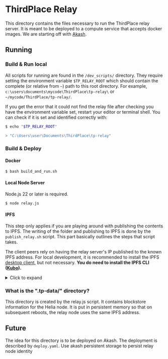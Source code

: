 # ThirdPlace Relay

This directory contains the files necessary to run the ThirdPlace relay server.
It is meant to be deployed to a compute service that accepts docker images.
We are starting off with [Akash](https://akash.network/).

## Running

### Build & Run local

All scripts for running are found in the `/dev_scripts/` directory.
They require setting the environment variable `$TP_RELAY_ROOT` which should contain
the complete (or relative from `~`) path to this root directory.
For example, `c:\users\documents\mycode\ThirdPlace\tp-relay\` or `~/mycode/ThirdPlace/tp-relay/`.

If you get the error that it could not find the relay file after checking you have the environment variable set,
restart your editor or terminal shell. You can check if it is set and identified correctly with:

```sh
$ echo "$TP_RELAY_ROOT"

> "C:\Users\user\Documents\ThirdPlace\tp-relay"
```

### Build & Deploy

#### Docker

```sh
$ bash build_and_run.sh
```

#### Local Node Server

Node.js 22 or later is required.

```sh
$ node relay.js
```

#### IPFS

This step only applies if you are playing around with publishing the contents to IPFS.
The writing of the folder and publishing to IPFS is done by the `publish_relay.sh` script.
This part basically outlines the steps that script takes.

The client peers rely on having the relay server's IP published to the known IPFS address.
For local development, it is recommended to install the IPFS [desktop client](https://docs.ipfs.tech/install/ipfs-desktop/), but not necessary.
__You do need to install the IPFS CLI ([Kubo](https://docs.ipfs.tech/install/command-line/)).__


<details>
  <summary>Click to expand</summary>
For the first time, you need to create a key:

```sh
$ ipfs key gen --type=rsa --size=2048 tp-relay-key
```

Add the top level relay directory to IPFS. Store the content ID (CID) in a local var:

```sh
$ CID=ipfs add -r -Q ./tp-relay-ipfs
```

Pin it to local device so it doesn't dissappear into the ether:

```sh
$ ipfs pin add $CID
```

Publish it to the named key so we can reference it via static address:

```sh
$ ipfs name publish --key="tp-relay-key" "/ipfs/$CID"

> Published to [IPNS domain]: /ipfs/[CID]
```

NOTE: This step may take a bit of time as it published the content to peers.

The production instance uses the key from the official ThirdPlace account.
For local development, you will use the IPNS address for your IPFS account.
This is the [IPNS domain] from the output of the publish command.

If you want to test that your IPNS domain can be resolved, or that the contents are updated or reachable,
you can use the following commands:

- Resolve your IPNS domain

```sh
$ ipfs name resolve /ipns/[IPNS domain]

> /ipfs/[CID of top level tp-relay directory]
```

- Retrieve the contents

```sh
$ ipfs cat /ipns/[IPNS domain]/relay-addr.txt

> [contents of relay-addr.txt]
```
</details>


### What is the ".tp-data/" directory?

This directory is created by the relay.js script. It contains blockstore information for the Helia node.
It is put in persistent memory so that on subsequent reboots, the relay node uses the same IPFS address.

## Future

The idea for this directory is to be deployed on Akash.
The deployment is described by `deploy.yaml`.
Use akash persistent storage to persist relay node identity